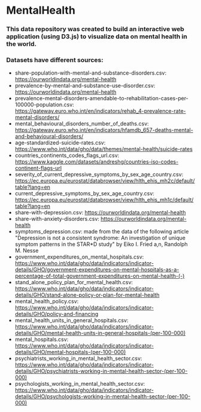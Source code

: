 # MentalHealth

### This data repository was created to build an interactive web application (using D3.js) to visualize data on mental health in the world.
### Datasets have different sources: 
- share-population-with-mental-and-substance-disorders.csv: https://ourworldindata.org/mental-health
- prevalence-by-mental-and-substance-use-disorder.csv: https://ourworldindata.org/mental-health
- prevalence-mental-disorders-amendable-to-rehabilitation-cases-per-100000-population.csv: https://gateway.euro.who.int/en/indicators/rehab_4-prevalence-rate-mental-disorders/
- mental_behavioural_disorders_number_of_deaths.csv: https://gateway.euro.who.int/en/indicators/hfamdb_657-deaths-mental-and-behavioural-disorders/
- age-standardized-suicide-rates.csv: https://www.who.int/data/gho/data/themes/mental-health/suicide-rates
- countries_continents_codes_flags_url.csv: https://www.kaggle.com/datasets/andreshg/countries-iso-codes-continent-flags-url
- severity_of_current_depressive_symptoms_by_sex_age_country.csv: https://ec.europa.eu/eurostat/databrowser/view/hlth_ehis_mh2c/default/table?lang=en
- current_depressive_symptoms_by_sex_age_country.csv: https://ec.europa.eu/eurostat/databrowser/view/hlth_ehis_mh1c/default/table?lang=en
- share-with-depression.csv: https://ourworldindata.org/mental-health
- share-with-anxiety-disorders.csv: https://ourworldindata.org/mental-health
- symptoms_depression.csv: made from the data of the following article "Depression is not a consistent syndrome: An investigation of unique symptom patterns in the STAR*D study" by Eiko I. Fried a,n, Randolph M. Nesse
- government_expenditures_on_mental_hospitals.csv: https://www.who.int/data/gho/data/indicators/indicator-details/GHO/government-expenditures-on-mental-hospitals-as-a-percentage-of-total-government-expenditures-on-mental-health-(-)
- stand_alone_policy_plan_for_mental_health.csv: https://www.who.int/data/gho/data/indicators/indicator-details/GHO/stand-alone-policy-or-plan-for-mental-health
- mental_health_policy.csv: https://www.who.int/data/gho/data/indicators/indicator-details/GHO/policy-and-financing
- mental_health_units_in_general_hospitals.csv: https://www.who.int/data/gho/data/indicators/indicator-details/GHO/mental-health-units-in-general-hospitals-(per-100-000)
- mental_hospitals.csv: https://www.who.int/data/gho/data/indicators/indicator-details/GHO/mental-hospitals-(per-100-000)
- psychiatrists_working_in_mental_health_sector.csv: https://www.who.int/data/gho/data/indicators/indicator-details/GHO/psychiatrists-working-in-mental-health-sector-(per-100-000)
- psychologists_working_in_mental_health_sector.csv: https://www.who.int/data/gho/data/indicators/indicator-details/GHO/psychologists-working-in-mental-health-sector-(per-100-000)



